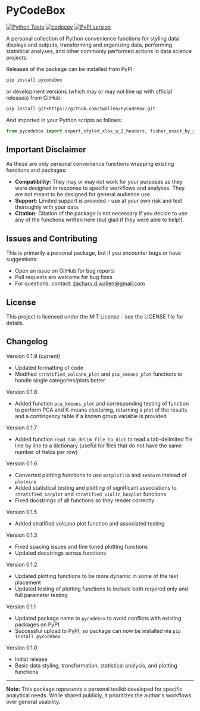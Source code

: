 # PyCodeBox

[![Python Tests](https://github.com/zwallen/PyCodeBox/actions/workflows/python-tests.yml/badge.svg)](https://github.com/zwallen/PyCodeBox/actions/workflows/python-tests.yml)
[![codecov](https://codecov.io/gh/zwallen/PyCodeBox/branch/master/graph/badge.svg)](https://codecov.io/gh/zwallen/PyCodeBox)
[![PyPI version](https://img.shields.io/pypi/v/PyCodeBox.svg)](https://pypi.org/project/PyCodeBox/)

A personal collection of Python convenience functions for styling data displays and outputs, transforming and organizing data, performing statistical analyses, and other commonly performed actions in data science projects.

Releases of the package can be installed from PyPI:

```bash
pip install pycodebox
```

or development versions (which may or may not line up with official releases) from GitHub:

```bash
pip install git+https://github.com/zwallen/PyCodeBox.git
```

And imported in your Python scripts as follows:

```python
from pycodebox import export_styled_xlsx_w_2_headers, fisher_exact_by_strata
```

## Important Disclaimer

As these are only personal convenience functions wrapping existing functions and packages:

* **Compatibility:** They may or may not work for your purposes as they were designed in response to specific workflows and analyses. They are not meant to be designed for general audience use.
* **Support:** Limited support is provided - use at your own risk and test thoroughly with your data.
* **Citation:** Citation of the package is not necessary if you decide to use any of the functions written here (but glad if they were able to help!).

## Issues and Contributing

This is primarily a personal package, but if you encounter bugs or have suggestions:
* Open an issue on GitHub for bug reports
* Pull requests are welcome for bug fixes
* For questions, contact: zachary.d.wallen@gmail.com

## License

This project is licensed under the MIT License - see the LICENSE file for details.

## Changelog

Version 0.1.9 (current)
* Updated formatting of code
* Modified `stratified_volcano_plot` and `pca_kmeans_plot` functions to handle single categories/plots better

Version 0.1.8
* Added function `pca_kmeans_plot` and corresponding testing of function to perform PCA and K-means clustering, returning a plot of the results and a contingency table if a known group variable is provided

Version 0.1.7
* Added function `read_tab_delim_file_to_dict` to read a tab-delimited file line by line to a dictionary (useful for files that do not have the same number of fields per row)

Version 0.1.6
* Converted plotting functions to use `matplotlib` and `seaborn` instead of `plotnine`
* Added statistical testing and plotting of significant associations to `stratified_barplot` and `stratified_violin_boxplot` functions
* Fixed docstrings of all functions so they render correctly

Version 0.1.5
* Added stratified volcano plot function and associated testing

Version 0.1.3
* Fixed spacing issues and fine tuned plotting functions
* Updated docstrings across functions

Version 0.1.2
* Updated plotting functions to be more dynamic in some of the text placement
* Updated testing of plotting functions to include both required only and full parameter testing

Version 0.1.1
* Updated package name to `pycodebox` to avoid conflicts with existing packages on PyPI
* Successful upload to PyPI, so package can now be installed via `pip install pycodebox`

Version 0.1.0
* Initial release
* Basic data styling, transformation, statistical analysis, and plotting functions

---
**Note:** This package represents a personal toolkit developed for specific analytical needs. While shared publicly, it prioritizes the author's workflows over general usability.
